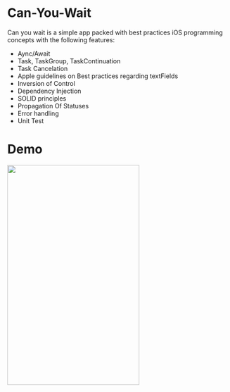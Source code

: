 # Can-You-Wait

Can you wait is a simple app packed with best practices iOS programming concepts with the following features:

- Aync/Await
- Task, TaskGroup, TaskContinuation
- Task Cancelation
- Apple guidelines on Best practices regarding textFields
- Inversion of Control
- Dependency Injection
- SOLID principles
- Propagation Of Statuses
- Error handling
- Unit Test


# Demo
<img src="https://github.com/dioufism/Can-You-Wait/assets/38227064/2dba9ae8-bcad-4897-9c41-e3d0717907d5" width="300" height="500">
